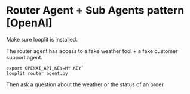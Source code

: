 # Router Agent + Sub Agents pattern [OpenAI]

Make sure looplit is installed.

The router agent has access to a fake weather tool + a fake customer support agent.

```
export OPENAI_API_KEY=MY KEY`
looplit router_agent.py
```

Then ask a question about the weather or the status of an order.